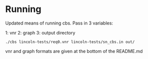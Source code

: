 # Running

Updated means of running cbs. Pass in 3 variables:

1: vnr
2: graph
3: output directory

```
./cbs lincoln-tests/req0.vnr lincoln-tests/sn_cbs.in out/
```

vnr and graph formats are given at the bottom of the README.md
